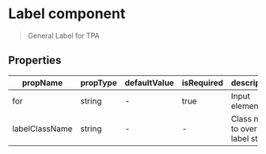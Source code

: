 # Label component

> General Label for TPA

## Properties

| propName | propType | defaultValue | isRequired | description |
|----------|----------|--------------|------------|-------------|
|for       |string    |-             |true        |Input element id
|labelClassName | string | - | - |Class name to override label style